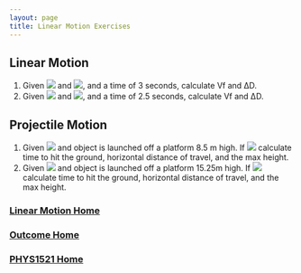 ```yaml
---
layout: page
title: Linear Motion Exercises
---
```

## Linear Motion
1. Given <img src="https://latex.codecogs.com/svg.latex?\large&space;V_i=\left[\begin{array}{c}-2\\-4\end{array}\right]m/s"/> and <img src="https://latex.codecogs.com/svg.latex?\large&space;g=-9.81m/s^2"/>, and a time of 3 seconds, calculate Vf and ΔD.
2. Given <img src="https://latex.codecogs.com/svg.latex?\large&space;V_i=\left[\begin{array}{c}1.5\\2.5\end{array}\right]m/s"/> and <img src="https://latex.codecogs.com/svg.latex?\large&space;g=-6.57m/s^2"/>, and a time of 2.5 seconds, calculate Vf and ΔD.

## Projectile Motion
1. Given <img src="https://latex.codecogs.com/svg.latex?\large&space;V_i=2.75m/s@12^{o}"/> and object is launched off a platform 8.5 m high. If <img src="https://latex.codecogs.com/svg.latex?\large&space;g=-9.81m/s^2"/> calculate time to hit the ground, horizontal distance of travel, and the max height.
2. Given <img src="https://latex.codecogs.com/svg.latex?\large&space;V_i=22.125m/s@4.5^{o}"/> and object is launched off a platform 15.25m high. If <img src="https://latex.codecogs.com/svg.latex?\large&space;g=-6.57m/s^2"/> calculate time to hit the ground, horizontal distance of travel, and the max height.

### [Linear Motion Home](linear.md)
### [Outcome Home](index.md)
### [PHYS1521 Home](../)